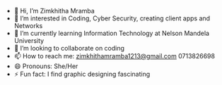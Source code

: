 - 👋 Hi, I’m Zimkhitha Mramba
- 👀 I’m interested in Coding, Cyber Security, creating client apps and Networks
- 🌱 I’m currently learning Information Technology at Nelson Mandela University
- 💞️ I’m looking to collaborate on coding
- 📫 How to reach me: zimkhithamramba1213@gmail.com
                      0713826698
- 😄 Pronouns: She/Her
- ⚡ Fun fact: I find graphic designing fascinating 

<!---
ZMramba/ZMramba is a ✨ special ✨ repository because its `README.md` (this file) appears on your GitHub profile.
You can click the Preview link to take a look at your changes.
--->
